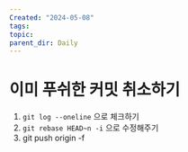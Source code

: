 ```yaml
---
Created: "2024-05-08"
tags: 
topic: 
parent_dir: Daily
---
```

# 이미 푸쉬한 커밋 취소하기
1.  `git log --oneline` 으로 체크하기
2. `git rebase HEAD~n -i` 으로 수정해주기
3. git push origin -f

